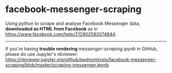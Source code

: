 # facebook-messenger-scraping
Using python to scrape and analyse Facebook Messenger data, **downloaded as HTML from Facebook** as in https://www.facebook.com/help/212802592074644.

___

If you're having **trouble rendering** *messenger-scraping.ipynb* in GitHub, please do use Jupyter's nbviewer: https://nbviewer.jupyter.org/github/pedromlsreis/facebook-messenger-scraping/blob/master/scraping-messenger.ipynb

